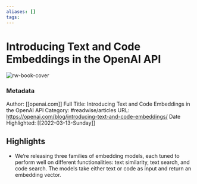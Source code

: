 ```yaml
---
aliases: []
tags:
---
```

# Introducing Text and Code Embeddings in the OpenAI API

![rw-book-cover](https://readwise-assets.s3.amazonaws.com/static/images/article3.5c705a01b476.png)
### Metadata
Author: [[openai.com]]
Full Title: Introducing Text and Code Embeddings in the OpenAI API
Category: #readwise/articles
URL: https://openai.com/blog/introducing-text-and-code-embeddings/
Date Highlighted: [[2022-03-13-Sunday]]

## Highlights
- We’re releasing three families of embedding models, each tuned to perform well on different functionalities: text similarity, text search, and code search. The models take either text or code as input and return an embedding vector.
